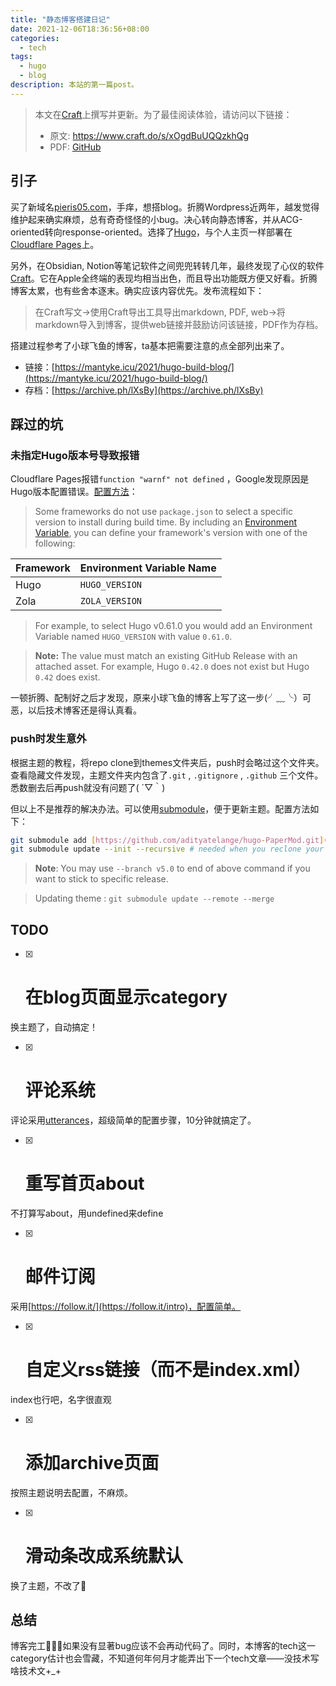 ```yaml
---
title: "静态博客搭建日记"
date: 2021-12-06T18:36:56+08:00
categories:
  - tech
tags:
  - hugo
  - blog
description: 本站的第一篇post。
---
```

> 本文在[Craft](https://www.craft.do)上撰写并更新。为了最佳阅读体验，请访问以下链接：
>  
> - 原文: <https://www.craft.do/s/xOgdBuUQQzkhQg>
> - PDF: [GitHub](https://github.com/THU-Pieris/Image/blob/main/files/静态博客搭建日记.pdf)

## 引子

买了新域名[pieris05.com](https://pieris05.com)，手痒，想搭blog。折腾Wordpress近两年，越发觉得维护起来确实麻烦，总有奇奇怪怪的小bug。决心转向静态博客，并从ACG-oriented转向response-oriented。选择了[Hugo](https://gohugo.io)，与个人主页一样部署在[Cloudflare Pages](https://pages.dev/)上。

另外，在Obsidian, Notion等笔记软件之间兜兜转转几年，最终发现了心仪的软件[Craft](https://www.craft.do)。它在Apple全终端的表现均相当出色，而且导出功能既方便又好看。折腾博客太累，也有些舍本逐末。确实应该内容优先。发布流程如下：

> 在Craft写文→使用Craft导出工具导出markdown, PDF, web→将markdown导入到博客，提供web链接并鼓励访问该链接，PDF作为存档。

搭建过程参考了小球飞鱼的博客，ta基本把需要注意的点全部列出来了。

- 链接：[https://mantyke.icu/2021/hugo-build-blog/](https://mantyke.icu/2021/hugo-build-blog/)
- 存档：[https://archive.ph/lXsBy](https://archive.ph/lXsBy)

## 踩过的坑

### 未指定Hugo版本号导致报错

Cloudflare Pages报错`function "warnf" not defined` ，Google发现原因是Hugo版本配置错误。[配置方法](https://vercel.com/docs/concepts/deployments/build-step?query=hugo#framework-versioning)：

> Some frameworks do not use `package.json` to select a specific version to install during build time. By including an [Environment Variable](https://vercel.com/docs/concepts/projects/environment-variables), you can define your framework's version with one of the following:

| **Framework** | **Environment Variable Name** |
| ------------- | ----------------------------- |
| Hugo          | `HUGO_VERSION`                |
| Zola          | `ZOLA_VERSION`                |

> For example, to select Hugo v0.61.0 you would add an Environment Variable named `HUGO_VERSION` with value `0.61.0`.

> **Note:** The value must match an existing GitHub Release with an attached asset. For example, Hugo `0.42.0` does not exist but Hugo `0.42` does exist.

一顿折腾、配制好之后才发现，原来小球飞鱼的博客上写了这一步(╯﹏╰）可恶，以后技术博客还是得认真看。

### push时发生意外

根据主题的教程，将repo clone到themes文件夹后，push时会略过这个文件夹。查看隐藏文件发现，主题文件夹内包含了`.git` , `.gitignore` , `.github` 三个文件。悉数删去后再push就没有问题了( ´▽｀)

但以上不是推荐的解决办法。可以使用[submodule](https://www.atlassian.com/git/tutorials/git-submodule)，便于更新主题。配置方法如下：

```Bash
git submodule add [https://github.com/adityatelange/hugo-PaperMod.git](https://github.com/adityatelange/hugo-PaperMod.git) themes/PaperMod --depth=1
git submodule update --init --recursive # needed when you reclone your repo (submodules may not get cloned automatically)
```

> **Note**: You may use `--branch v5.0` to end of above command if you want to stick to specific release.

> Updating theme : `git submodule update --remote --merge`

## TODO

- [x] # 在blog页面显示category
换主题了，自动搞定！

- [x] # 评论系统
评论采用[utterances](https://utteranc.es)，超级简单的配置步骤，10分钟就搞定了。

- [x] # 重写首页about
不打算写about，用undefined来define

- [x] # 邮件订阅
采用[https://follow.it/](https://follow.it/intro)，配置简单。

- [x] # 自定义rss链接（而不是index.xml）
index也行吧，名字很直观

- [x] # 添加archive页面
按照主题说明去配置，不麻烦。

- [x] # 滑动条改成系统默认

换了主题，不改了🎉

## 总结

博客完工🎉🎉🎉如果没有显著bug应该不会再动代码了。同时，本博客的tech这一category估计也会雪藏，不知道何年何月才能弄出下一个tech文章——没技术写啥技术文+_+

